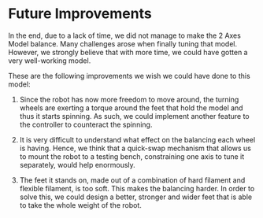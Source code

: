 # Future Improvements

In the end, due to a lack of time, we did not manage to make the 2 Axes Model balance. Many challenges arose when finally tuning that model. However, we strongly believe that with more time, we could have gotten a very well-working model. 

These are the following improvements we wish we could have done to this model: 

1. Since the robot has now more freedom to move around, the turning wheels are exerting a torque around the feet that hold the model and thus it starts spinning. As such, we could implement another feature to the controller to counteract the spinning. 

2. It is very difficult to understand what effect on the balancing each wheel is having. Hence, we think that a quick-swap mechanism that allows us to mount the robot to a testing bench, constraining one axis to tune it separately, would help enormously. 

3. The feet it stands on, made out of a combination of hard filament and flexible filament, is too soft. This makes the balancing harder. In order to solve this, we could design a better, stronger and wider feet that is able to take the whole weight of the robot. 